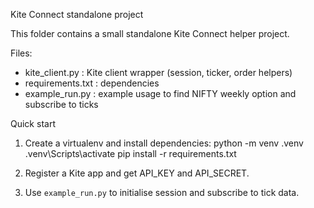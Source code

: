 Kite Connect standalone project

This folder contains a small standalone Kite Connect helper project.

Files:
- kite_client.py      : Kite client wrapper (session, ticker, order helpers)
- requirements.txt    : dependencies
- example_run.py      : example usage to find NIFTY weekly option and subscribe to ticks

Quick start
1) Create a virtualenv and install dependencies:
   python -m venv .venv
   .venv\Scripts\activate
   pip install -r requirements.txt

2) Register a Kite app and get API_KEY and API_SECRET.
3) Use `example_run.py` to initialise session and subscribe to tick data.
